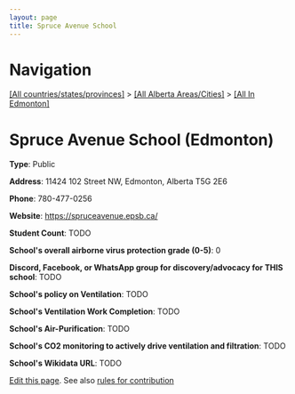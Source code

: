 ```yaml
---
layout: page
title: Spruce Avenue School
---
```

# Navigation

[[All countries/states/provinces]](../../..) > [[All Alberta Areas/Cities]](../..) > [[All In Edmonton]](..)

# Spruce Avenue School (Edmonton)

**Type**: Public

**Address**: 11424 102 Street NW, Edmonton, Alberta T5G 2E6

**Phone**: 780-477-0256

**Website**: <https://spruceavenue.epsb.ca/>

**Student Count**: TODO

**School's overall airborne virus protection grade (0-5)**: 0

**Discord, Facebook, or WhatsApp group for discovery/advocacy for THIS school**: TODO

**School's policy on Ventilation**: TODO

**School's Ventilation Work Completion**: TODO

**School's Air-Purification**: TODO

**School's CO2 monitoring to actively drive ventilation and filtration**: TODO

**School's Wikidata URL**: TODO


[Edit this page](https://github.com/ventilate-schools/AB/edit/main/./Edmonton/Spruce_Avenue_School.md). See also [rules for contribution](../../../contribution-rules/)